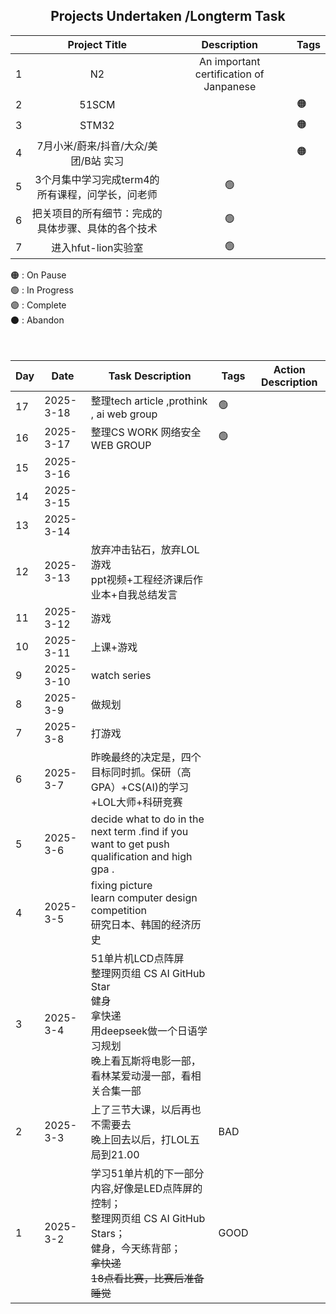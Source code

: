 ## <center>Projects Undertaken /Longterm Task

|  |Project Title        | Description                      | Tags|
|---|:----------------------:|:---------------------------------------------:|----------|
| 1 | N2 | An important certification of Janpanese|  |  |🟢|
| 2 | 51SCM||  🟠|
| 3 | STM32||🟠|
|4| 7月小米/蔚来/抖音/大众/美团/B站 实习| |🟠|
|5| 3个月集中学习完成term4的所有课程，问学长，问老师 |🟢|
|6| 把关项目的所有细节：完成的具体步骤、具体的各个技术|🟢|
|7|进入hfut-lion实验室|🟢|

🟠 : On Pause <br>
🟢 : In Progress <br>
🟣 : Complete <br>
⚫ : Abandon <br>
<br/><br/>


| Day   | Date      | Task Description   |  Tags | Action Description|
|-------|-----------|---------------------|--------|----|
|17|2025-3-18|整理tech article ,prothink , ai web group|🟢|
|16|2025-3-17|整理CS WORK 网络安全 WEB GROUP|🟢|
|15|2025-3-16|
|14|2025-3-15|
|13|2025-3-14|
|12|2025-3-13|放弃冲击钻石，放弃LOL游戏 <br> ppt视频+工程经济课后作业本+自我总结发言|
|11|2025-3-12|游戏|
|10|2025-3-11|上课+游戏|
|9|2025-3-10| watch series|
|8|2025-3-9|做规划|
|7|2025-3-8| 打游戏|
|6|2025-3-7| 昨晚最终的决定是，四个目标同时抓。保研（高GPA）+CS(AI)的学习+LOL大师+科研竞赛|
|5|2025-3-6| decide what to do in the next term .find if you want to get push qualification and high gpa .|
|4|2025-3-5| fixing picture <br> learn computer design competition <br> 研究日本、韩国的经济历史|
|3|2025-3-4| 51单片机LCD点阵屏 <br> 整理网页组 CS AI GitHub Star <br>健身 <br>拿快递 <br> 用deepseek做一个日语学习规划 <br> 晚上看瓦斯将电影一部，看林某爱动漫一部，看相关合集一部
|2|2025-3-3|上了三节大课，以后再也不需要去 <br> 晚上回去以后，打LOL五局到21.00|BAD|
| 1     | 2025-3-2  | 学习51单片机的下一部分内容,好像是LED点阵屏的控制；<br>整理网页组 CS AI GitHub Stars；<br>健身，今天练背部；<br>~~拿快递~~<br>~~18点看比赛，比赛后准备睡觉~~  | GOOD |




